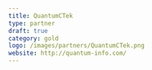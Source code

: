 ```yaml
---
title: QuantumCTek
type: partner
draft: true
category: gold
logo: /images/partners/QuantumCTek.png
website: http://quantum-info.com/
---
```

